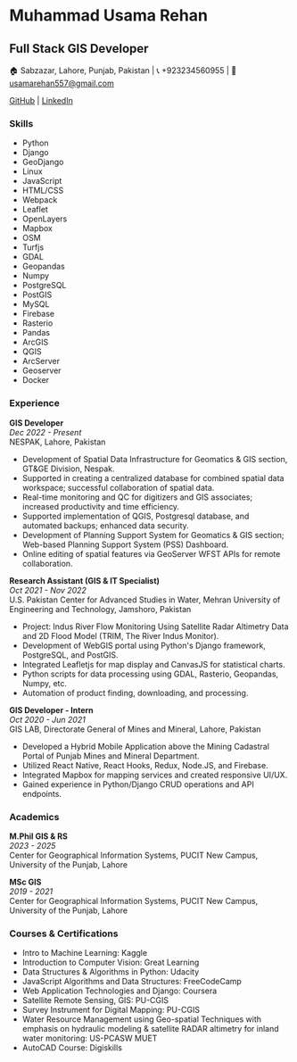 # Muhammad Usama Rehan
## Full Stack GIS Developer

🏠 Sabzazar, Lahore, Punjab, Pakistan | 📞 +923234560955 | 📧 usamarehan557@gmail.com

[GitHub](https://github.com/usamarehan557) | [LinkedIn](https://www.linkedin.com/in/usama-rehan/)

### Skills
- Python
- Django
- GeoDjango
- Linux
- JavaScript
- HTML/CSS
- Webpack
- Leaflet
- OpenLayers
- Mapbox
- OSM
- Turfjs
- GDAL
- Geopandas
- Numpy
- PostgreSQL
- PostGIS
- MySQL
- Firebase
- Rasterio
- Pandas
- ArcGIS
- QGIS
- ArcServer
- Geoserver
- Docker

### Experience

**GIS Developer**  
*Dec 2022 - Present*  
NESPAK, Lahore, Pakistan

- Development of Spatial Data Infrastructure for Geomatics & GIS section, GT&GE Division, Nespak.
- Supported in creating a centralized database for combined spatial data workspace; successful collaboration of spatial data.
- Real-time monitoring and QC for digitizers and GIS associates; increased productivity and time efficiency.
- Supported implementation of QGIS, Postgresql database, and automated backups; enhanced data security.
- Development of Planning Support System for Geomatics & GIS section; Web-based Planning Support System (PSS) Dashboard.
- Online editing of spatial features via GeoServer WFST APIs for remote collaboration.

**Research Assistant (GIS & IT Specialist)**  
*Oct 2021 - Nov 2022*  
U.S. Pakistan Center for Advanced Studies in Water, Mehran University of Engineering and Technology, Jamshoro, Pakistan

- Project: Indus River Flow Monitoring Using Satellite Radar Altimetry Data and 2D Flood Model (TRIM, The River Indus Monitor).
- Development of WebGIS portal using Python's Django framework, PostgreSQL, and PostGIS.
- Integrated Leafletjs for map display and CanvasJS for statistical charts.
- Python scripts for data processing using GDAL, Rasterio, Geopandas, Numpy, etc.
- Automation of product finding, downloading, and processing.

**GIS Developer - Intern**  
*Oct 2020 - Jun 2021*  
GIS LAB, Directorate General of Mines and Mineral, Lahore, Pakistan

- Developed a Hybrid Mobile Application above the Mining Cadastral Portal of Punjab Mines and Mineral Department.
- Utilized React Native, React Hooks, Redux, Node.JS, and Firebase.
- Integrated Mapbox for mapping services and created responsive UI/UX.
- Gained experience in Python/Django CRUD operations and API endpoints.

### Academics

**M.Phil GIS & RS**  
*2023 - 2025*  
Center for Geographical Information Systems, PUCIT New Campus, University of the Punjab, Lahore

**MSc GIS**  
*2019 - 2021*  
Center for Geographical Information Systems, PUCIT New Campus, University of the Punjab, Lahore

### Courses & Certifications

- Intro to Machine Learning: Kaggle
- Introduction to Computer Vision: Great Learning
- Data Structures & Algorithms in Python: Udacity
- JavaScript Algorithms and Data Structures: FreeCodeCamp
- Web Application Technologies and Django: Coursera
- Satellite Remote Sensing, GIS: PU-CGIS
- Survey Instrument for Digital Mapping: PU-CGIS
- Water Resource Management using Geo-spatial Techniques with emphasis on hydraulic modeling & satellite RADAR altimetry for inland water monitoring: US-PCASW MUET
- AutoCAD Course: Digiskills
